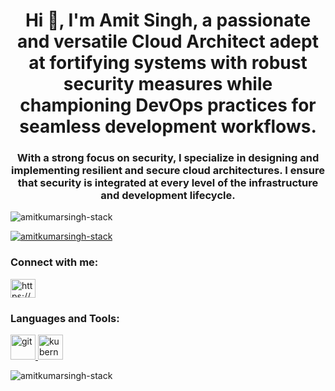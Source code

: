 <h1 align="center">Hi 👋, I'm Amit Singh, a passionate and versatile Cloud Architect adept at fortifying systems with robust security measures while championing DevOps practices for seamless development workflows.</h1>
<h3 align="center">With a strong focus on security, I specialize in designing and implementing resilient and secure cloud architectures. I ensure that security is integrated at every level of the infrastructure and development lifecycle.</h3>

<p align="left"> <img src="https://komarev.com/ghpvc/?username=amitkumarsingh-stack&label=Profile%20views&color=0e75b6&style=flat" alt="amitkumarsingh-stack" /> </p>

<p align="left"> <a href="https://github.com/ryo-ma/github-profile-trophy"><img src="https://github-profile-trophy.vercel.app/?username=amitkumarsingh-stack" alt="amitkumarsingh-stack" /></a> </p>

<h3 align="left">Connect with me:</h3>
<p align="left">
<a href="https://linkedin.com/in/https://www.linkedin.com/in/amitkumar-singh/" target="blank"><img align="center" src="https://raw.githubusercontent.com/rahuldkjain/github-profile-readme-generator/master/src/images/icons/Social/linked-in-alt.svg" alt="https://www.linkedin.com/in/amitkumar-singh/" height="30" width="40" /></a>
</p>

<h3 align="left">Languages and Tools:</h3>
<p align="left"> <a href="https://git-scm.com/" target="_blank" rel="noreferrer"> <img src="https://www.vectorlogo.zone/logos/git-scm/git-scm-icon.svg" alt="git" width="40" height="40"/> </a> <a href="https://kubernetes.io" target="_blank" rel="noreferrer"> <img src="https://www.vectorlogo.zone/logos/kubernetes/kubernetes-icon.svg" alt="kubernetes" width="40" height="40"/> </a> </p>

<p><img align="center" src="https://github-readme-stats.vercel.app/api/top-langs?username=amitkumarsingh-stack&show_icons=true&locale=en&layout=compact" alt="amitkumarsingh-stack" /></p>
